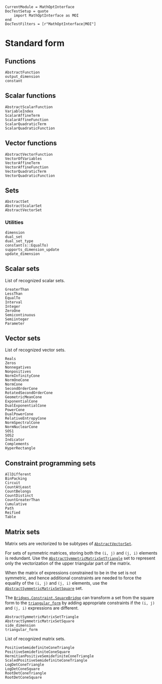 ```@meta
CurrentModule = MathOptInterface
DocTestSetup = quote
    import MathOptInterface as MOI
end
DocTestFilters = [r"MathOptInterface|MOI"]
```

# Standard form

## Functions

```@docs
AbstractFunction
output_dimension
constant
```

## Scalar functions

```@docs
AbstractScalarFunction
VariableIndex
ScalarAffineTerm
ScalarAffineFunction
ScalarQuadraticTerm
ScalarQuadraticFunction
```

## Vector functions

```@docs
AbstractVectorFunction
VectorOfVariables
VectorAffineTerm
VectorAffineFunction
VectorQuadraticTerm
VectorQuadraticFunction
```

## Sets

```@docs
AbstractSet
AbstractScalarSet
AbstractVectorSet
```

### Utilities

```@docs
dimension
dual_set
dual_set_type
constant(s::EqualTo)
supports_dimension_update
update_dimension
```

## Scalar sets

List of recognized scalar sets.
```@docs
GreaterThan
LessThan
EqualTo
Interval
Integer
ZeroOne
Semicontinuous
Semiinteger
Parameter
```

## Vector sets

List of recognized vector sets.
```@docs
Reals
Zeros
Nonnegatives
Nonpositives
NormInfinityCone
NormOneCone
NormCone
SecondOrderCone
RotatedSecondOrderCone
GeometricMeanCone
ExponentialCone
DualExponentialCone
PowerCone
DualPowerCone
RelativeEntropyCone
NormSpectralCone
NormNuclearCone
SOS1
SOS2
Indicator
Complements
HyperRectangle
```

## Constraint programming sets

```@docs
AllDifferent
BinPacking
Circuit
CountAtLeast
CountBelongs
CountDistinct
CountGreaterThan
Cumulative
Path
Reified
Table
```

## Matrix sets

Matrix sets are vectorized to be subtypes of [`AbstractVectorSet`](@ref).

For sets of symmetric matrices, storing both the
`(i, j)` and `(j, i)` elements is redundant. Use the
[`AbstractSymmetricMatrixSetTriangle`](@ref) set to represent only the
vectorization of the upper triangular part of the matrix.

When the matrix of expressions constrained to be in the set is not symmetric,
and hence additional constraints are needed to force the equality of the
`(i, j)` and `(j, i)` elements, use the
[`AbstractSymmetricMatrixSetSquare`](@ref) set.

The [`Bridges.Constraint.SquareBridge`](@ref) can transform a set from the
square form to the [`triangular_form`](@ref) by adding appropriate constraints
if the `(i, j)` and `(j, i)` expressions are different.

```@docs
AbstractSymmetricMatrixSetTriangle
AbstractSymmetricMatrixSetSquare
side_dimension
triangular_form
```

List of recognized matrix sets.
```@docs
PositiveSemidefiniteConeTriangle
PositiveSemidefiniteConeSquare
HermitianPositiveSemidefiniteConeTriangle
ScaledPositiveSemidefiniteConeTriangle
LogDetConeTriangle
LogDetConeSquare
RootDetConeTriangle
RootDetConeSquare
```
